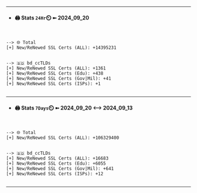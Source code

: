 

---
- #### 🖨️ **Stats** `24Hr`⏲️ ➼ 2024_09_20
```console


--> 🌐 Total
[+] New/ReNewed SSL Certs (ALL): +14395231


--> 🇧🇩 bd_ccTLDs
[+] New/ReNewed SSL Certs (ALL): +1361
[+] New/ReNewed SSL Certs (Edu): +438
[+] New/ReNewed SSL Certs (Gov|Mil): +41
[+] New/ReNewed SSL Certs (ISPs): +1


```

---
- #### 🖨️ **Stats** `7Days`⏲️ ➼ 2024_09_20 <--> 2024_09_13
```console


--> 🌐 Total
[+] New/ReNewed SSL Certs (ALL): +106329400


--> 🇧🇩 bd_ccTLDs
[+] New/ReNewed SSL Certs (ALL): +16683
[+] New/ReNewed SSL Certs (Edu): +6055
[+] New/ReNewed SSL Certs (Gov|Mil): +641
[+] New/ReNewed SSL Certs (ISPs): +12


```

---

